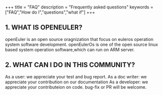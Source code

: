 +++
title = "FAQ"
description = "Frequently asked questions"
keywords = ["FAQ","How do I","questions","what if"]
+++


## 1. WHAT IS OPENEULER?

openEuler is an open source oragnization that focus on euleros operation system software development.
openEulerOs is one of the open source linux based system operation software,which can run on ARM server.

## 2. WHAT CAN I DO IN THIS COMMUNITY?

As a user: we appreciate your test and bug report.
As a doc writer: we appreciate your contribution on our documentation
As a developer: we appreciate your contributeion on code. bug-fix or PR will be welcome.

